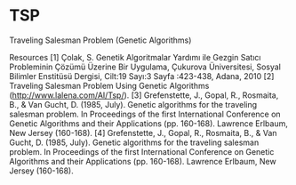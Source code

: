 # TSP
Traveling Salesman Problem (Genetic Algorithms)


Resources
[1] Çolak, S. Genetik Algoritmalar Yardımı ile Gezgin Satıcı Probleminin Çözümü Üzerine Bir Uygulama, Çukurova Üniversitesi, Sosyal Bilimler Enstitüsü Dergisi, Cilt:19 Sayı:3 Sayfa :423-438, Adana, 2010
[2] Traveling Salesman Problem Using Genetic Algorithms (http://www.lalena.com/AI/Tsp/).
[3] Grefenstette, J., Gopal, R., Rosmaita, B., & Van Gucht, D. (1985, July). Genetic algorithms for the traveling salesman problem. In Proceedings of the first International Conference on Genetic Algorithms and their Applications (pp. 160-168). Lawrence Erlbaum, New Jersey (160-168).
[4] Grefenstette, J., Gopal, R., Rosmaita, B., & Van Gucht, D. (1985, July). Genetic algorithms for the traveling salesman problem. In Proceedings of the first International Conference on Genetic Algorithms and their Applications (pp. 160-168). Lawrence Erlbaum, New Jersey (160-168).
